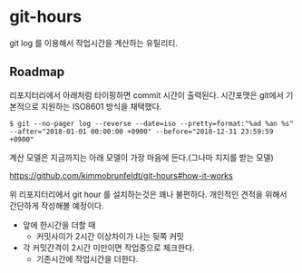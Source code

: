 # git-hours

git log 를 이용해서 작업시간을 계산하는 유틸리티.

## Roadmap
리포지터리에서 아래처럼 타이핑하면 commit 시간이 출력된다.
시간포맷은 git에서 기본적으로 지원하는 ISO8601 방식을 채택했다.

```
$ git --no-pager log --reverse --date=iso --pretty=format:"%ad %an %s" --after="2018-01-01 00:00:00 +0900" --before="2018-12-31 23:59:59 +0900"
```

계산 모델은 지금까지는 아래 모델이 가장 마음에 든다.(그나마 지지를 받는 모델)

https://github.com/kimmobrunfeldt/git-hours#how-it-works

위 리포지터리에서 git hour 를 설치하는것은 꽤나 불편하다.
개인적인 견적을 위해서 간단하게 작성해볼 예정이다.

- 앞에 한시간을 더할 때
    - 커밋사이가 2시간 이상차이가 나는 뒷쪽 커밋
- 각 커밋간격이 2시간 미만이면 작업중으로 체크한다.
    - 기존시간에 작업시간을 더한다.
